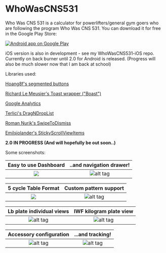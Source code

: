 WhoWasCNS531
============
Who Was CNS 531 is a calculator for powerlifters/general gym goers who are following the program Who Was CNS 531. 
You can download it for free in the Google Play Store: 

<a href="https://play.google.com/store/apps/details?id=com.kohlerbear.whowascnscalc">
  <img alt="Android app on Google Play"
       src="https://developer.android.com/images/brand/en_app_rgb_wo_60.png" />
</a>


iOS version is also in development - see my WhoWasCNS531-iOS repo. Currently on back burner until 2.0 for Android is released. (Progress will also be much slower now that I am back at school) 



Libraries used:

<a href="https://github.com/hoang8f/android-segmented-control">Hoang8f's segmented buttons</a>

<a href="http://stackoverflow.com/a/16099959/2864464">Richard Le Meusier's Toast wrapper ("Boast")</a>

<a href="https://developers.google.com/analytics/devguides/collection/android/v4/">Google Analytics </a>

<a href="https://github.com/terlici/DragNDropList"> Terlici's DragNDropList </a>

<a href="https://github.com/romannurik/Android-SwipeToDismiss"> Roman Nurik's SwipeToDismiss </a>

<a href="https://github.com/emilsjolander/StickyScrollViewItems"> Emilsjolander's StickyScrollViewItems </a>

<b> 2.0 IN PROGRESS (And will hopefully be out soon..) </b>

Some screenshots: <br>

Easy to use Dashboard             |  ..and navigation drawer!
:-------------------------:|:-------------------------:
![](stub)  |  ![alt tag](stub)


5 cycle Table Format             |  Custom pattern support
:-------------------------:|:-------------------------:
![](http://i.imgur.com/5yZIuqG.png?1)  |  ![alt tag](http://i.imgur.com/gMVkT3T.png?1)



Lb plate individual views             |  IWF kilogram plate view
:-------------------------:|:-------------------------:
![alt tag](http://i.imgur.com/qo1T96x.png?1)  |  ![alt tag](http://i.imgur.com/S1HjvG9.png)


Accessory configuration            |  ...and tracking!
:-------------------------:|:-------------------------:
![alt tag](http://i.imgur.com/nUc7dWP.png)  |  ![alt tag](http://i.imgur.com/1od6zEd.png?2)












